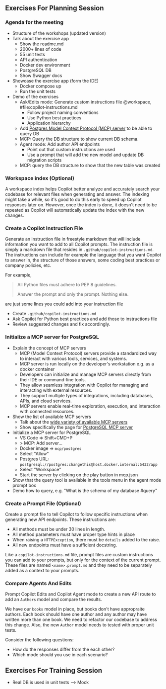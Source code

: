 ## Exercises For Planning Session

### Agenda for the meeting
- Structure of the workshops (updated version)
- Talk about the exercise app
    - Show the readme.md
    - 2000+ lines of code
    - 55 unit tests
    - API authentication
    - Docker dev environment
    - PostgreSQL DB
    - Show Swagger docs
- Showcase the exercise app (form the IDE)
    - Docker compose up
    - Run the unit tests
- Demo of the exercises
    - Ask/Edits mode: Generate custom instructions file @workspace, #file:copilot-instructions.md
        - Follow project naming conventions
        - Use Python best practices
        - Application hierarchy
    - Add [Postgres Model Context Protocol (MCP) server](https://mcp.so/server/postgres/modelcontextprotocol?tab=content) to be able to query DB
    - MCP: Query the DB structure to show current DB schema.
    - Agent mode: Add author API endpoints
        - Point out that custom instructions are used
        - Use a prompt that will add the new model and update DB migration scripts
    - MCP: query the DB structure to show that the new table was created

### Workspace index (Optional)

A workspace index helps Copilot better analyze and accurately search your codebase for relevant files when generating and answer.
The indexing might take a while, so it's good to do this early to speed up Copilot responses later on. However, once the index is done,
it doesn't need to be repeated as Copilot will automatically update the index with the new changes.

### Create a Copilot Instruction File

Generate an instruction file in freestyle markdown that will include information you want to add to all Copilot prompts.
The instruction file is simply a markdown file that resides in `.github/copilot-instructions.md`. The instructions can
include for example the language that you want Copilot to answer in, the structure of those answers, some coding best
practices or company policies, etc.

For example,

> All Python files must adhere to PEP 8 guidelines.
>
> Answer the prompt and only the prompt. Nothing else.

are just some lines you could add into your instruction file

- Create `.github/copilot-instructions.md`
- Ask Copilot for Python best practices and add those to instructions file
- Review suggested changes and fix accordingly.

### Initialize a MCP server for PostgreSQL

- Explain the concept of MCP servers
    - MCP (Model Context Protocol) servers provide a standardized way to interact with various tools, services, and systems.
    - MCP server is run locally on the developer's workstation e.g. as a docker container
    - Developers can initialize and manage MCP servers directly from their IDE or command-line tools.
    - They allow seamless integration with Copilot for managing and interacting with external resources.
    - They support multiple types of integrations, including databases, APIs, and cloud services.
    - MCP servers enable real-time exploration, execution, and interaction with connected resources.
- Show the list of available MCP servers
    -  Talk about the [wide variety of available MCP servers](https://mcp.so/)
    -  Show specifically the page for [PostgreSQL MCP server](https://mcp.so/server/postgres/modelcontextprotocol)
- Initialize a MCP server for PostgreSQL
    - VS Code => Shift+CMD+P
    - \> MCP: Add server...
    - Docker image => `mcp/postgres`
    - Select "Allow"
    - Postgres URL: `postgresql://postgres:changethis@host.docker.internal:5432/app`
    - Select "Workspace"
    - Start the server by clicking on the play button in mcp.json
- Show that the query tool is available in the tools menu in the agent mode prompt box
- Demo how to query, e.g. "What is the schema of my database #query"

### Create a Prompt File (Optional)

Create a prompt file to tell Copilot to follow specific instructions when generating new API endpoints. These instructions are:

- All methods must be under 30 lines in length.
- All method parameters must have proper type hints in place
- When raising a `HTTPException`, there must be `details` added to the raise.
- All new endpoints must have a sufficient docstring.

Like a `copilot-instructions.md` file, prompt files are custom instructions you can add to your prompts, but only for the
context of the current prompt. These files are named `<name>.prompt.md` and they need to be separately added as a context
to your prompts.

### Compare Agents And Edits

Prompt Copilot Edits and Copilot Agent mode to create a new API route to add an `Authors` model and compare the results.

We have our `books` model in place, but books don't have appropraite authors. Each book should have one author and any author may
have written more than one book. We need to refactor our codebase to address this change. Also, the new `Author` model needs to
tested with proper unit tests.

Consider the following questions:

- How do the responses differ from the each other?
- Which mode should you use in each scenario?

## Exercises For Training Session

- Real DB is used in unit tests --> Mock
